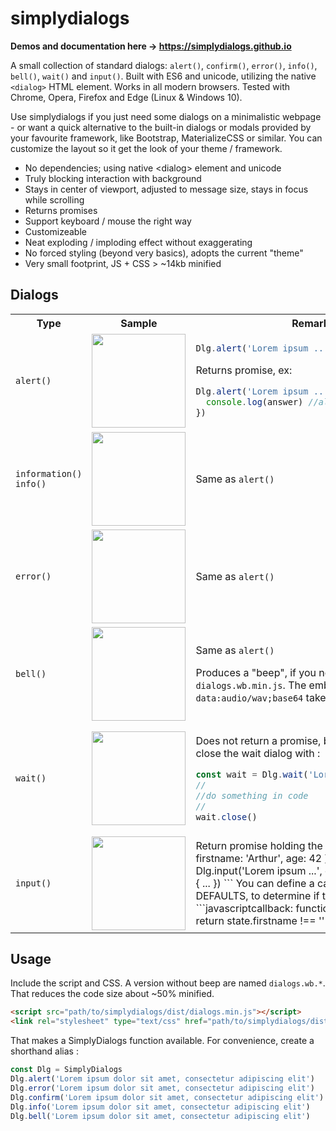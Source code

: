 # simplydialogs

**Demos and documentation here -> https://simplydialogs.github.io**

A small collection of standard dialogs: ```alert()```, ```confirm()```, ```error()```, ```info()```, ```bell()```, ```wait()``` and ```input()```. 
Built with ES6 and unicode, utilizing the native ```<dialog>``` HTML element. Works in all modern browsers. Tested with Chrome, 
Opera, Firefox and Edge (Linux & Windows 10). 

Use simplydialogs if you just need some dialogs on a minimalistic webpage - or want a quick alternative to the built-in dialogs or modals 
provided by your favourite framework, like Bootstrap, MaterializeCSS or similar. You can customize the layout so it get the look of your theme / framework. 

* No dependencies; using native &lt;dialog> element and unicode</li>
* Truly blocking interaction with background
* Stays in center of viewport, adjusted to message size, stays in focus while scrolling
* Returns promises
* Support keyboard / mouse the right way
* Customizeable
* Neat exploding / imploding effect without exaggerating
* No forced styling (beyond very basics), adopts the current "theme"
* Very small footprint, JS + CSS > ~14kb minified

## Dialogs
<table>
<tr>
<th>Type</th>
<th>Sample</th>
<th>Remarks</th>
</tr>
<tr>
<td>

```alert()```

</td>
<td><img src="assets/alert.png" width="150"></td>
<td>

```javascript
Dlg.alert('Lorem ipsum ...')
```

Returns promise, ex: 

```javascript
Dlg.alert('Lorem ipsum ...').then(answer => { 
  console.log(answer) //always true 
})
```
</td>
</tr>
<tr>
<td>

```information()```<br>```info()```

</td>
<td><img src="assets/information.png" width="150"></td>
<td>

Same as ```alert()```

</td>
</tr>
<tr>
<td>

```error()```

</td>
<td><img src="assets/error.png" width="150"></td>
<td>

Same as ```alert()```

</td>
</tr>
<tr>
<td>

```bell()```

</td>
<td><img src="assets/bell.png" width="150"></td>
<td>

Same as ```alert()```

Produces a "beep", if you not want the beep, use ```dialogs.wb.min.js```. The embedded ```data:audio/wav;base64``` takes up around 4k.  

</td>
</tr>
<tr>
<td>

```wait()```

</td>
<td><img src="assets/wait.png" width="150"></td>
<td>

Does not return a promise, but a function you can close the wait dialog with : 

```javascript
const wait = Dlg.wait('Lorem ipsum ...')
//
//do something in code
//
wait.close()
```

</td>
</tr>

<tr>
<td>

```input()```

</td>
<td><img src="assets/input.png" width="150"></td>
<td>
Return promise holding the form state, i.e ```{ firstname: 'Arthur', age: 42 }```
```javascript
Dlg.input('Lorem ipsum ...', options).then(state) => {
 ... 
})
```
You can define a callback in options or DEFAULTS, to determine if the user can submit :
```javascriptcallback: function(state, dialog) { 
  return state.firstname !== '' 
})
```

</td>
</tr>

</table>

## Usage
Include the script and CSS. A version without beep are named ```dialogs.wb.*```. That reduces the code size about ~50% minified.

```html
<script src="path/to/simplydialogs/dist/dialogs.min.js"></script>
<link rel="stylesheet" type="text/css" href="path/to/simplydialogs/dist/dialogs.min.css">
```

That makes a SimplyDialogs function available. For convenience, create a shorthand alias :

```javascript
const Dlg = SimplyDialogs
Dlg.alert('Lorem ipsum dolor sit amet, consectetur adipiscing elit')
Dlg.error('Lorem ipsum dolor sit amet, consectetur adipiscing elit')
Dlg.confirm('Lorem ipsum dolor sit amet, consectetur adipiscing elit')
Dlg.info('Lorem ipsum dolor sit amet, consectetur adipiscing elit')
Dlg.bell('Lorem ipsum dolor sit amet, consectetur adipiscing elit')
```


